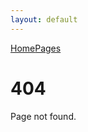 ```yaml
---
layout: default
---
```


[Home](https://ulens-hack.github.io/)[Pages](/sitemap/)

# 404

Page not found.

